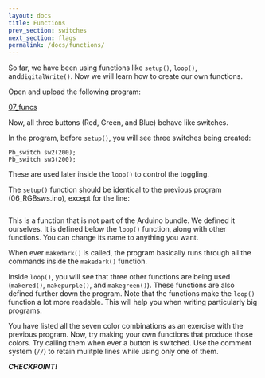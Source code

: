 ```yaml
---
layout: docs
title: Functions
prev_section: switches
next_section: flags
permalink: /docs/functions/
---
```


So far, we have been using functions like ```setup()```, ```loop()```, and```digitalWrite()```. Now we will learn how to create our own functions.

Open and upload the following program:

<a href="{{ site.baseurl }}/sketches/07_funcs.txt">07_funcs</a>

Now, all three buttons (Red, Green, and Blue) behave like switches.

In the program, before ```setup()```, you will see three switches being created:

```Pb_switch sw1(200);
Pb_switch sw2(200);
Pb_switch sw3(200);
```

These are used later inside the ```loop()``` to control the toggling.

The ```setup()``` function should be identical to the previous program (06_RGBsws.ino), except for the line:

```  makedark();
```

This is a function that is not part of the Arduino bundle. We defined
it ourselves. It is defined below the ```loop()``` function, along with other functions. You can change its name to anything you want.

When ever ```makedark()``` is called, the program basically runs through all the commands inside the ```makedark()``` function.

Inside ```loop()```, you will see that three other functions are being used (```makered()```, ```makepurple()```, and ```makegreen()```). These functions are also defined further down the program. Note that the functions make the ```loop()``` function a lot more readable. This will help you when writing particularly big programs.

You have listed all the seven color combinations as an exercise with
the previous program. Now, try making your own functions that produce
those colors. Try calling them when ever a button is switched.  Use
the comment system (```//```) to retain mulitple lines while using only one of them.

**_CHECKPOINT!_**

